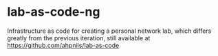# lab-as-code-ng
Infrastructure as code for creating a personal network lab, which differs
greatly from the previous iteration, still available at https://github.com/ahpnils/lab-as-code
